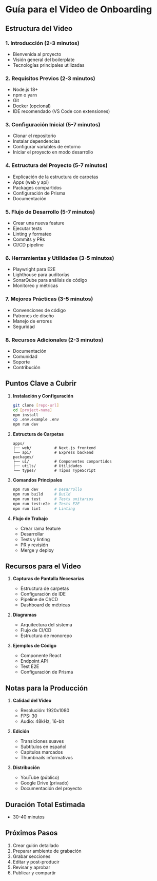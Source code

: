 # Guía para el Video de Onboarding

## Estructura del Video

### 1. Introducción (2-3 minutos)

- Bienvenida al proyecto
- Visión general del boilerplate
- Tecnologías principales utilizadas

### 2. Requisitos Previos (2-3 minutos)

- Node.js 18+
- npm o yarn
- Git
- Docker (opcional)
- IDE recomendado (VS Code con extensiones)

### 3. Configuración Inicial (5-7 minutos)

- Clonar el repositorio
- Instalar dependencias
- Configurar variables de entorno
- Iniciar el proyecto en modo desarrollo

### 4. Estructura del Proyecto (5-7 minutos)

- Explicación de la estructura de carpetas
- Apps (web y api)
- Packages compartidos
- Configuración de Prisma
- Documentación

### 5. Flujo de Desarrollo (5-7 minutos)

- Crear una nueva feature
- Ejecutar tests
- Linting y formateo
- Commits y PRs
- CI/CD pipeline

### 6. Herramientas y Utilidades (3-5 minutos)

- Playwright para E2E
- Lighthouse para auditorías
- SonarQube para análisis de código
- Monitoreo y métricas

### 7. Mejores Prácticas (3-5 minutos)

- Convenciones de código
- Patrones de diseño
- Manejo de errores
- Seguridad

### 8. Recursos Adicionales (2-3 minutos)

- Documentación
- Comunidad
- Soporte
- Contribución

## Puntos Clave a Cubrir

1. **Instalación y Configuración**

   ```bash
   git clone [repo-url]
   cd [project-name]
   npm install
   cp .env.example .env
   npm run dev
   ```

2. **Estructura de Carpetas**

   ```
   apps/
   ├── web/          # Next.js frontend
   └── api/          # Express backend
   packages/
   ├── ui/           # Componentes compartidos
   ├── utils/        # Utilidades
   └── types/        # Tipos TypeScript
   ```

3. **Comandos Principales**

   ```bash
   npm run dev       # Desarrollo
   npm run build     # Build
   npm run test      # Tests unitarios
   npm run test:e2e  # Tests E2E
   npm run lint      # Linting
   ```

4. **Flujo de Trabajo**
   - Crear rama feature
   - Desarrollar
   - Tests y linting
   - PR y revisión
   - Merge y deploy

## Recursos para el Video

1. **Capturas de Pantalla Necesarias**

   - Estructura de carpetas
   - Configuración de IDE
   - Pipeline de CI/CD
   - Dashboard de métricas

2. **Diagramas**

   - Arquitectura del sistema
   - Flujo de CI/CD
   - Estructura de monorepo

3. **Ejemplos de Código**
   - Componente React
   - Endpoint API
   - Test E2E
   - Configuración de Prisma

## Notas para la Producción

1. **Calidad del Video**

   - Resolución: 1920x1080
   - FPS: 30
   - Audio: 48kHz, 16-bit

2. **Edición**

   - Transiciones suaves
   - Subtítulos en español
   - Capítulos marcados
   - Thumbnails informativos

3. **Distribución**
   - YouTube (público)
   - Google Drive (privado)
   - Documentación del proyecto

## Duración Total Estimada

- 30-40 minutos

## Próximos Pasos

1. Crear guión detallado
2. Preparar ambiente de grabación
3. Grabar secciones
4. Editar y post-producir
5. Revisar y aprobar
6. Publicar y compartir
